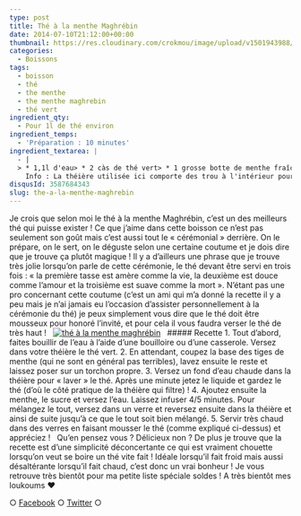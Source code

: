 ```yaml
---
type: post
title: Thé à la menthe Maghrébin
date: 2014-07-10T21:12:00+00:00
thumbnail: https://res.cloudinary.com/crokmou/image/upload/v1501943988/the-menthe-maghrebin.jpg
categories: 
  - Boissons
tags: 
  - boisson
  - thé
  - the menthe
  - the menthe maghrebin
  - thé vert
ingredient_qty: 
  - Pour 1l de thé environ
ingredient_temps: 
  - 'Préparation : 10 minutes'
ingredient_textarea: |
  - |
  > * 1,1l d'eau> * 2 càs de thé vert> * 1 grosse botte de menthe fraîche> * 80/100g de sucre environ (il vaut mieux en mettre moins au départ que de se retrouver avec une boisson imbuvable)
    Info : La théière utilisée ici comporte des trou à l'intérieur pour filtrer, si vous n'en avez pas munissez vous d'une boule à thé !
disqusId: 3587684343
slug: the-a-la-menthe-maghrebin
---
```


Je crois que selon moi le thé à la menthe Maghrébin, c’est un des meilleurs thé qui puisse exister ! Ce que j’aime dans cette boisson ce n’est pas seulement son goût mais c’est aussi tout le « cérémonial » derrière. On le prépare, on le sert, on le déguste selon une certaine coutume et je dois dire que je trouve ça plutôt magique ! Il y a d’ailleurs une phrase que je trouve très jolie lorsqu’on parle de cette cérémonie, le thé devant être servi en trois fois : « la première tasse est amère comme la vie, la deuxième est douce comme l’amour et la troisième est suave comme la mort ». N’étant pas une pro concernant cette coutume (c’est un ami qui m’a donné la recette il y a peu mais je n’ai jamais eu l’occasion d’assister personnellement à la cérémonie du thé) je peux simplement vous dire que le thé doit être mousseux pour honoré l’invité, et pour cela il vous faudra verser le thé de très haut !   [![thé à la menthe maghrébin](http://www.crokmou.com/wp-content/uploads/2015/03/the-menthe-maghrebin-1.jpg)](http://www.crokmou.com/wp-content/uploads/2015/03/the-menthe-maghrebin-1.jpg)   ##### Recette 1\. Tout d’abord, faites bouillir de l’eau à l’aide d’une bouilloire ou d’une casserole. Versez dans votre théière le thé vert. 2\. En attendant, coupez la base des tiges de menthe (qui ne sont en général pas terribles), lavez ensuite le reste et laissez poser sur un torchon propre. 3\. Versez un fond d’eau chaude dans la théière pour « laver » le thé. Après une minute jetez le liquide et gardez le thé (d’où le côté pratique de la théière qui filtre) ! 4\. Ajoutez ensuite la menthe, le sucre et versez l’eau. Laissez infuser 4/5 minutes. Pour mélangez le tout, versez dans un verre et reversez ensuite dans la théière et ainsi de suite jusqu’à ce que le tout soit bien mélangé. 5\. Servir très chaud dans des verres en faisant mousser le thé (comme expliqué ci-dessus) et appréciez !   Qu’en pensez vous ? Délicieux non ? De plus je trouve que la recette est d’une simplicité déconcertante ce qui est vraiment chouette lorsqu’on veut se boire un thé vite fait ! Idéale lorsqu’il fait froid mais aussi désaltérante lorsqu’il fait chaud, c’est donc un vrai bonheur ! Je vous retrouve très bientôt pour ma petite liste spéciale soldes ! A très bientôt mes loukoums ❤  

○ [Facebook](https://www.facebook.com/crokmou.blog) ○ [Twitter](https://twitter.com/Crokmou) ○